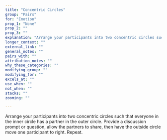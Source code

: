 ```yaml
---
title: "Concentric Circles"
group: "Pairs"
for: "Emotion"
prop_1: "None"
prop_2: ""
prop_3: ""
explanation: "Arrange your participants into two concentric circles such that everyone in the inner circle has a partner in the outer circle. Provide a discussion prompt or question, allow the partners to share, then have the outside circle move one participant to right. Repeat."
longer_context: ""
external_link: ""
general_notes: ""
pairs_with: ""
attribution_notes: ""
why_these_categories: ""
modifying_group: ""
modifying_for: ""
excels_at: ""
use_when: ""
not_when: ""
stacks: ""
zooming: ""

---
```


Arrange your participants into two concentric circles such that everyone in the inner circle has a partner in the outer circle. Provide a discussion prompt or question, allow the partners to share, then have the outside circle move one participant to right. Repeat.
